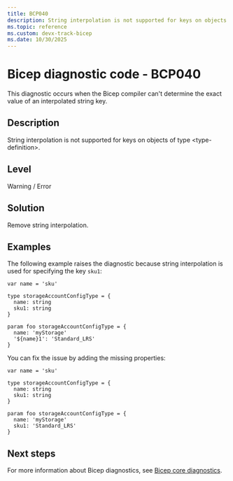 ```yaml
---
title: BCP040
description: String interpolation is not supported for keys on objects of type <type-definition>.
ms.topic: reference
ms.custom: devx-track-bicep
ms.date: 10/30/2025
---
```


# Bicep diagnostic code - BCP040

This diagnostic occurs when the Bicep compiler can't determine the exact value of an interpolated string key.

## Description

String interpolation is not supported for keys on objects of type \<type-definition>.

## Level

Warning / Error

## Solution

Remove string interpolation.

## Examples

The following example raises the diagnostic because string interpolation is used for specifying the key `sku1`:

```bicep
var name = 'sku'

type storageAccountConfigType = {
  name: string
  sku1: string
}

param foo storageAccountConfigType = {
  name: 'myStorage'
  '${name}1': 'Standard_LRS' 
}
```

You can fix the issue by adding the missing properties:

```bicep
var name = 'sku'

type storageAccountConfigType = {
  name: string
  sku1: string
}

param foo storageAccountConfigType = {
  name: 'myStorage'
  sku1: 'Standard_LRS' 
}
```

## Next steps

For more information about Bicep diagnostics, see [Bicep core diagnostics](../bicep-core-diagnostics.md).
